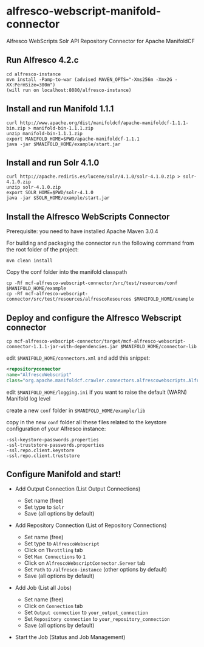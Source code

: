 alfresco-webscript-manifold-connector
=====================================

Alfresco WebScripts Solr API Repository Connector for Apache ManifoldCF

Run Alfresco 4.2.c
---
```
cd alfresco-instance
mvn install -Pamp-to-war (advised MAVEN_OPTS="-Xms256m -Xmx2G -XX:PermSize=300m")
(will run on localhost:8080/alfresco-instance)
```

Install and run Manifold 1.1.1
---
```
curl http://www.apache.org/dist/manifoldcf/apache-manifoldcf-1.1.1-bin.zip > manifold-bin-1.1.1.zip
unzip manifold-bin-1.1.1.zip
export MANIFOLD_HOME=$PWD/apache-manifoldcf-1.1.1
java -jar $MANIFOLD_HOME/example/start.jar
```


Install and run Solr 4.1.0
---
```
curl http://apache.rediris.es/lucene/solr/4.1.0/solr-4.1.0.zip > solr-4.1.0.zip
unzip solr-4.1.0.zip
export SOLR_HOME=$PWD/solr-4.1.0
java -jar $SOLR_HOME/example/start.jar
```

Install the Alfresco WebScripts Connector
---
Prerequisite: you need to have installed Apache Maven 3.0.4

For building and packaging the connector run the following command from the root folder of the project:
```
mvn clean install
```

Copy the conf folder into the manifold classpath
```
cp -Rf mcf-alfresco-webscript-connector/src/test/resources/conf $MANIFOLD_HOME/example
cp -Rf mcf-alfresco-webscript-connector/src/test/resources/alfrescoResources $MANIFOLD_HOME/example
```

Deploy and configure the Alfresco Webscript connector
---
```
cp mcf-alfresco-webscript-connector/target/mcf-alfresco-webscript-connector-1.1.1-jar-with-dependencies.jar $MANIFOLD_HOME/connector-lib
```

edit <code>$MANIFOLD_HOME/connectors.xml</code> and add this snippet:

```xml
<repositoryconnector
name="AlfrescoWebscript"
class="org.apache.manifoldcf.crawler.connectors.alfrescowebscripts.AlfrescoWebScriptsRepositoryConnector"/>
```

edit <code>$MANIFOLD_HOME/logging.ini</code> if you want to raise the default (WARN) Manifold log level

create a new <code>conf</code> folder in <code>$MANIFOLD_HOME/example/lib</code> 

copy in the new <code>conf</code> folder all these files related to the keystore configuration of your Alfresco instance:
```
-ssl-keystore-passwords.properties
-ssl-truststore-passwords.properties
-ssl.repo.client.keystore
-ssl.repo.client.truststore
```

Configure Manifold and start!
---
* Add Output Connection (List Output Connections)
  * Set name (free)
  * Set type to <code>Solr</code>
  * Save (all options by default)

* Add Repository Connection (List of Repository Connections)
  * Set name (free)
  * Set type to <code>AlfrescoWebscript</code>
  * Click on <code>Throttling</code> tab
  * Set <code>Max Connections</code> to <code>1</code>
  * Click on <code>AlfrescoWebscriptConnector.Server</code> tab
  * Set <code>Path</code> to <code>/alfresco-instance</code> (other options by default)
  * Save (all options by default)

* Add Job (List all Jobs)
  * Set name (free)
  * Click on <code>Connection</code> tab
  * Set <code>Output connection</code> to <code>your_output_connection</code>
  * Set <code>Repository connection</code> to <code>your_repository_connection</code>
  * Save (all options by default)

* Start the Job (Status and Job Management)
